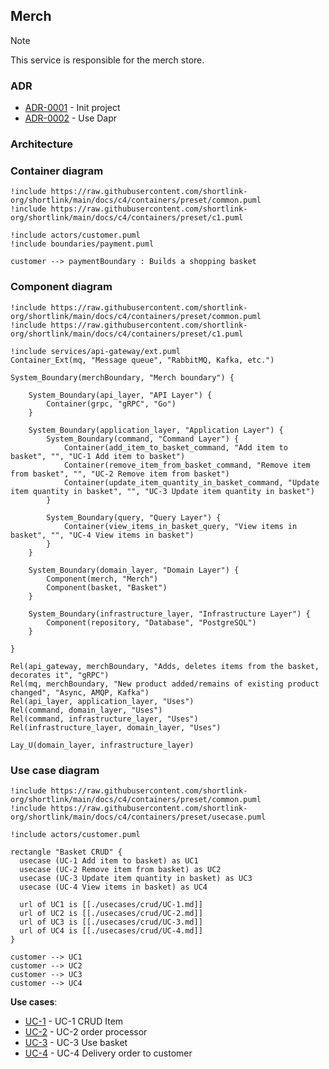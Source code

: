## Merch

> [!NOTE]
> This service is responsible for the merch store.

### ADR

- [ADR-0001](./docs/ADR/decisions/0001-init.md) - Init project
- [ADR-0002](./docs/ADR/decisions/0002-use-dapr.md) - Use Dapr

### Architecture

### Container diagram

```plantuml
!include https://raw.githubusercontent.com/shortlink-org/shortlink/main/docs/c4/containers/preset/common.puml
!include https://raw.githubusercontent.com/shortlink-org/shortlink/main/docs/c4/containers/preset/c1.puml

!include actors/customer.puml
!include boundaries/payment.puml

customer --> paymentBoundary : Builds a shopping basket
```

### Component diagram

```plantuml
!include https://raw.githubusercontent.com/shortlink-org/shortlink/main/docs/c4/containers/preset/common.puml
!include https://raw.githubusercontent.com/shortlink-org/shortlink/main/docs/c4/containers/preset/c1.puml

!include services/api-gateway/ext.puml
Container_Ext(mq, "Message queue", "RabbitMQ, Kafka, etc.")

System_Boundary(merchBoundary, "Merch boundary") {
  
    System_Boundary(api_layer, "API Layer") {
        Container(grpc, "gRPC", "Go")
    }
    
    System_Boundary(application_layer, "Application Layer") {
        System_Boundary(command, "Command Layer") {
            Container(add_item_to_basket_command, "Add item to basket", "", "UC-1 Add item to basket")
            Container(remove_item_from_basket_command, "Remove item from basket", "", "UC-2 Remove item from basket")
            Container(update_item_quantity_in_basket_command, "Update item quantity in basket", "", "UC-3 Update item quantity in basket")
        }
        
        System_Boundary(query, "Query Layer") {
            Container(view_items_in_basket_query, "View items in basket", "", "UC-4 View items in basket")
        }
    }
    
    System_Boundary(domain_layer, "Domain Layer") {
        Component(merch, "Merch")
        Component(basket, "Basket")
    }
    
    System_Boundary(infrastructure_layer, "Infrastructure Layer") {
        Component(repository, "Database", "PostgreSQL")
    }
  
}

Rel(api_gateway, merchBoundary, "Adds, deletes items from the basket, decorates it", "gRPC")
Rel(mq, merchBoundary, "New product added/remains of existing product changed", "Async, AMQP, Kafka")
Rel(api_layer, application_layer, "Uses")
Rel(command, domain_layer, "Uses")
Rel(command, infrastructure_layer, "Uses")
Rel(infrastructure_layer, domain_layer, "Uses")

Lay_U(domain_layer, infrastructure_layer)
```

### Use case diagram

```plantuml
!include https://raw.githubusercontent.com/shortlink-org/shortlink/main/docs/c4/containers/preset/common.puml
!include https://raw.githubusercontent.com/shortlink-org/shortlink/main/docs/c4/containers/preset/usecase.puml

!include actors/customer.puml

rectangle "Basket CRUD" {
  usecase (UC-1 Add item to basket) as UC1
  usecase (UC-2 Remove item from basket) as UC2
  usecase (UC-3 Update item quantity in basket) as UC3
  usecase (UC-4 View items in basket) as UC4
  
  url of UC1 is [[./usecases/crud/UC-1.md]]
  url of UC2 is [[./usecases/crud/UC-2.md]]
  url of UC3 is [[./usecases/crud/UC-3.md]]
  url of UC4 is [[./usecases/crud/UC-4.md]]
}

customer --> UC1
customer --> UC2
customer --> UC3
customer --> UC4
```

**Use cases**:

- [UC-1](./usecases/crud_item/README.md) - UC-1 CRUD Item
- [UC-2](./usecases/order-processor/README.md) - UC-2 order processor
- [UC-3](./usecases/use_basket/README.md) - UC-3 Use basket
- [UC-4](./usecases/delivery_order_to_customer/README.md) - UC-4 Delivery order to customer

